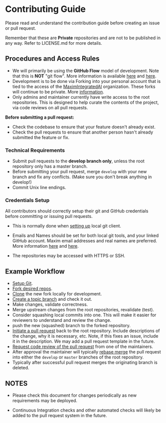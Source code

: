 # Contributing Guide

Please read and understand the contribution guide before creating an issue or pull request.

Remember that these are **Private** repositories and are not to be published in any way.  Refer to LICENSE.md for more details.

## Procedures and Access Rules

- We will primarily be using the **GitHub Flow** model of development.  Note that this is **NOT** "git flow". More information is available [here](https://guides.github.com/introduction/flow/) and [here](https://help.github.com/en/github/collaborating-with-issues-and-pull-requests/github-flow).
- Development is to be done via Forking into your personal account that is tied to the access of the [MaximIntegratedAI](https://github.com/MaximIntegratedAI) organization.  These forks will continue to be private.  More [information](https://help.github.com/en/github/getting-started-with-github/fork-a-repo).
- Only admins and maintainer currently have write access to the root repositories.  This is designed to help curate the contents of the project, via code reviews on all pull requests.

**Before submitting a pull request:**

- Check the codebase to ensure that your feature doesn't already exist.
- Check the pull requests to ensure that another person hasn't already submitted the feature or fix.

### Technical Requirements

- Submit pull requests to the **develop branch only**, unless the root repository only has a master branch.
- Before submitting your pull request, merge `develop` with your new branch and fix any conflicts. (Make sure you don't break anything in develop!)
- Commit Unix line endings.

### Credentials Setup

All contributors should correctly setup their git and GitHub credentials before committing or issuing pull requests.

- This is normally done when [setting up](https://help.github.com/en/github/getting-started-with-github/set-up-git) local git client.

- Emails and Names should be set for both local git tools, and your linked GitHub account.  Maxim email addresses and real names are preferred. More information [here](https://help.github.com/en/github/setting-up-and-managing-your-github-user-account/setting-your-commit-email-address) and [here](https://help.github.com/en/github/setting-up-and-managing-your-github-user-account/managing-email-preferences).

- The repositories may be accessed with HTTPS or SSH.

## Example Workflow

- [Setup Git](https://help.github.com/en/github/getting-started-with-github/set-up-git).
- [Fork desired repos](https://help.github.com/en/github/getting-started-with-github/fork-a-repo).
- [Clone](https://help.github.com/en/github/creating-cloning-and-archiving-repositories/cloning-a-repository) the new fork locally for development.
- [Create a topic branch](https://help.github.com/en/github/collaborating-with-issues-and-pull-requests/about-branches) and check it out.
- Make changes, validate correctness.
- Merge upstream changes from the root repositories, revalidate (test).
- Consider squashing local commits into one.  This will make it easier for reviewers to understand and review the change.
- push the new (squashed) branch to the forked repository.
- [Initiate a pull request](https://help.github.com/en/github/collaborating-with-issues-and-pull-requests/creating-a-pull-request) back to the root repository.  Include descriptions of the change, why it is necessary, etc.  Note, if this fixes an issue, include it in the description.  We may add a pull request template in the future.
- [Request code review of the pull request](https://help.github.com/en/github/collaborating-with-issues-and-pull-requests/requesting-a-pull-request-review) from one of the maintainers.
- After approval the maintainer will typically [rebase merge](https://help.github.com/en/github/collaborating-with-issues-and-pull-requests/about-pull-request-merges) the pull request into either the `develop` or `master` branches of the root repository.
- Typically after successful pull request merges the originating branch is deleted.

## NOTES
- Please check this document for changes periodically as new requirements may be deployed.

- Continuous Integration checks and other automated checks will likely be added to the pull request system in the future.
